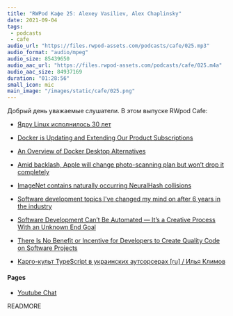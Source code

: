 ```yaml
---
title: "RWPod Кафе 25: Alexey Vasiliev, Alex Chaplinsky"
date: 2021-09-04
tags:
 - podcasts
 - cafe
audio_url: "https://files.rwpod-assets.com/podcasts/cafe/025.mp3"
audio_format: "audio/mpeg"
audio_size: 85439650
audio_aac_url: "https://files.rwpod-assets.com/podcasts/cafe/025.m4a"
audio_aac_size: 84937169
duration: "01:28:56"
small_icon: mic
main_image: "/images/static/cafe/025.png"
---
```


Добрый день уважаемые слушатели. В этом выпуске RWpod Cafe:

 - [Ядру Linux исполнилось 30 лет](https://www.opennet.ru/opennews/art.shtml?num=55678)

 - [Docker is Updating and Extending Our Product Subscriptions](https://www.docker.com/blog/updating-product-subscriptions/)
 - [An Overview of Docker Desktop Alternatives](https://matt-rickard.com/docker-desktop-alternatives/)

 - [Amid backlash, Apple will change photo-scanning plan but won’t drop it completely](https://arstechnica.com/tech-policy/2021/09/apple-promises-to-change-iphone-photo-scanning-plans-to-address-criticisms/)
 - [ImageNet contains naturally occurring NeuralHash collisions](https://blog.roboflow.com/nerualhash-collision/)

 - [Software development topics I've changed my mind on after 6 years in the industry](https://chriskiehl.com/article/thoughts-after-6-years)

 - [Software Development Can’t Be Automated — It’s a Creative Process With an Unknown End Goal](https://betterprogramming.pub/software-development-cannot-be-automated-because-its-a-creative-process-with-an-unknown-end-goal-2d4776866808)
 - [There Is No Benefit or Incentive for Developers to Create Quality Code on Software Projects](https://itnext.io/there-is-no-benefit-or-incentive-for-developers-to-create-quality-code-on-software-projects-a89aae0f8c35)

 - [Карго-культ TypeScript в украинских аутсорсерах [ru] / Илья Климов](https://www.youtube.com/watch?v=H9-F8uhKMRk)

#### Pages

 - [Youtube Chat](https://youtu.be/yzDSr5rZ-NY)

READMORE
